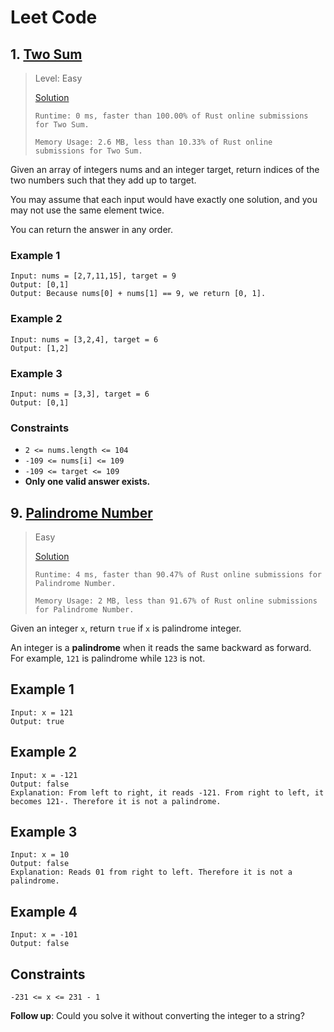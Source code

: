 # Leet Code

## 1. [Two Sum](https://leetcode.com/problems/two-sum/)

> Level: Easy
>
> [Solution](src/two_sum.rs)
>
> `Runtime: 0 ms, faster than 100.00% of Rust online submissions for Two Sum.`
>
> `Memory Usage: 2.6 MB, less than 10.33% of Rust online submissions for Two Sum.`

Given an array of integers nums and an integer target, return indices of the two numbers such that they add up to target.

You may assume that each input would have exactly one solution, and you may not use the same element twice.

You can return the answer in any order.

### Example 1

```
Input: nums = [2,7,11,15], target = 9
Output: [0,1]
Output: Because nums[0] + nums[1] == 9, we return [0, 1].
```

### Example 2

```
Input: nums = [3,2,4], target = 6
Output: [1,2]
```

### Example 3

```
Input: nums = [3,3], target = 6
Output: [0,1]
```

### Constraints

- `2 <= nums.length <= 104`
- `-109 <= nums[i] <= 109`
- `-109 <= target <= 109`
- **Only one valid answer exists.**


## 9. [Palindrome Number](https://leetcode.com/problems/palindrome-number/)

> Easy
>
> [Solution](src/palindrome_number.rs)
>
> `Runtime: 4 ms, faster than 90.47% of Rust online submissions for Palindrome Number.`
>
> `Memory Usage: 2 MB, less than 91.67% of Rust online submissions for Palindrome Number.`

Given an integer `x`, return `true` if `x` is palindrome integer.

An integer is a **palindrome** when it reads the same backward as forward. For example, `121` is palindrome while `123` is not.

## Example 1

```
Input: x = 121
Output: true
```

## Example 2

```
Input: x = -121
Output: false
Explanation: From left to right, it reads -121. From right to left, it becomes 121-. Therefore it is not a palindrome.
```

## Example 3

```
Input: x = 10
Output: false
Explanation: Reads 01 from right to left. Therefore it is not a palindrome.
```

## Example 4

```
Input: x = -101
Output: false
```

## Constraints

`-231 <= x <= 231 - 1`


**Follow up**: Could you solve it without converting the integer to a string?

